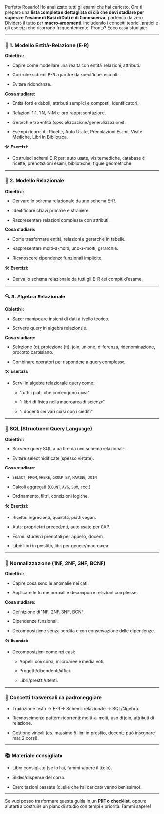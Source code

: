 Perfetto Rosario! Ho analizzato tutti gli esami che hai caricato. Ora ti preparo una **lista completa e dettagliata di ciò che devi studiare per superare l'esame di Basi di Dati e di Conoscenza**, partendo da zero. Dividerò il tutto per **macro-argomenti**, includendo i concetti teorici, pratici e gli esercizi che ricorrono frequentemente. Pronto? Ecco cosa studiare:

---

### 🧠 **1. Modello Entità-Relazione (E-R)**

**Obiettivi:**

- Capire come modellare una realtà con entità, relazioni, attributi.
    
- Costruire schemi E-R a partire da specifiche testuali.
    
- Evitare ridondanze.
    

**Cosa studiare:**

- Entità forti e deboli, attributi semplici e composti, identificatori.
    
- Relazioni 1:1, 1:N, N:M e loro rappresentazione.
    
- Gerarchie tra entità (specializzazione/generalizzazione).
    
- Esempi ricorrenti: Ricette, Auto Usate, Prenotazioni Esami, Visite Mediche, Libri in Biblioteca.
    

🛠 **Esercizi:**

- Costruisci schemi E-R per: auto usate, visite mediche, database di ricette, prenotazioni esami, biblioteche, figure geometriche.
    

---

### 🧱 **2. Modello Relazionale**

**Obiettivi:**

- Derivare lo schema relazionale da uno schema E-R.
    
- Identificare chiavi primarie e straniere.
    
- Rappresentare relazioni complesse con attributi.
    

**Cosa studiare:**

- Come trasformare entità, relazioni e gerarchie in tabelle.
    
- Rappresentare molti-a-molti, uno-a-molti, gerarchie.
    
- Riconoscere dipendenze funzionali implicite.
    

🛠 **Esercizi:**

- Deriva lo schema relazionale da tutti gli E-R dei compiti d’esame.
    

---

### 🔍 **3. Algebra Relazionale**

**Obiettivi:**

- Saper manipolare insiemi di dati a livello teorico.
    
- Scrivere query in algebra relazionale.
    

**Cosa studiare:**

- Selezione (σ), proiezione (π), join, unione, differenza, ridenominazione, prodotto cartesiano.
    
- Combinare operatori per rispondere a query complesse.
    

🛠 **Esercizi:**

- Scrivi in algebra relazionale query come:
    
    - "tutti i piatti che contengono uova"
        
    - "i libri di fisica nella macroarea di scienze"
        
    - "i docenti dei vari corsi con i crediti"
        

---

### 💾 **SQL (Structured Query Language)**

**Obiettivi:**

- Scrivere query SQL a partire da uno schema relazionale.
    
- Evitare select nidificate (spesso vietate).
    

**Cosa studiare:**

- `SELECT`, `FROM`, `WHERE`, `GROUP BY`, `HAVING`, `JOIN`
    
- Calcoli aggregati (`COUNT`, `AVG`, `SUM`, ecc.)
    
- Ordinamento, filtri, condizioni logiche.
    

🛠 **Esercizi:**

- Ricette: ingredienti, quantità, piatti vegan.
    
- Auto: proprietari precedenti, auto usate per CAP.
    
- Esami: studenti prenotati per appello, docenti.
    
- Libri: libri in prestito, libri per genere/macroarea.
    

---

### 📐 **Normalizzazione (1NF, 2NF, 3NF, BCNF)**

**Obiettivi:**

- Capire cosa sono le anomalie nei dati.
    
- Applicare le forme normali e decomporre relazioni complesse.
    

**Cosa studiare:**

- Definizione di 1NF, 2NF, 3NF, BCNF.
    
- Dipendenze funzionali.
    
- Decomposizione senza perdita e con conservazione delle dipendenze.
    

🛠 **Esercizi:**

- Decomposizioni come nei casi:
    
    - Appelli con corsi, macroaree e media voti.
        
    - Progetti/dipendenti/uffici.
        
    - Libri/prestiti/utenti.
        

---

### 🧮 **Concetti trasversali da padroneggiare**

- Traduzione testo → E-R → Schema relazionale → SQL/Algebra.
    
- Riconoscimento pattern ricorrenti: molti-a-molti, uso di join, attributi di relazione.
    
- Gestione vincoli (es. massimo 5 libri in prestito, docente può insegnare max 2 corsi).
    

---

### 📚 Materiale consigliato

- Libro consigliato (se lo hai, fammi sapere il titolo).
    
- Slides/dispense del corso.
    
- Esercitazioni passate (quelle che hai caricato vanno benissimo).
    

---

Se vuoi posso trasformare questa guida in un **PDF o checklist**, oppure aiutarti a costruire un piano di studio con tempi e priorità. Fammi sapere!